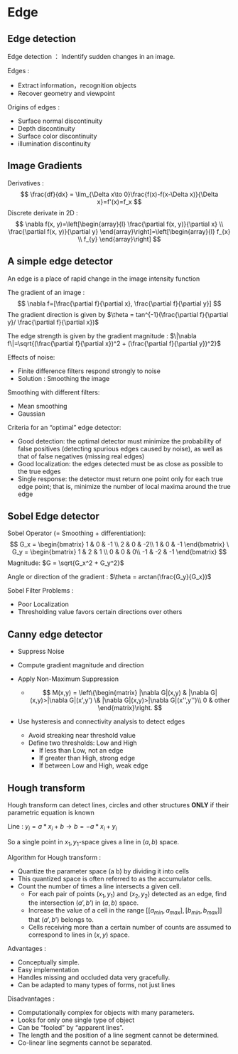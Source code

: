 # Edge

## Edge detection

Edge detection ： Indentify sudden changes in an image.

Edges :

* Extract information，recognition objects
* Recover geometry and viewpoint

Origins of edges :

* Surface normal discontinuity
* Depth discontinuity
* Surface color discontinuity
* illumination discontinuity

## Image Gradients

Derivatives : 
$$
\frac{df}{dx} = \lim_{\Delta x\to 0}\frac{f(x)-f(x-\Delta x)}{\Delta x}=f'(x)=f_x
$$
Discrete derivate in 2D :
$$
\nabla f(x, y)=\left[\begin{array}{l}
\frac{\partial f(x, y)}{\partial x} \\
\frac{\partial f(x, y)}{\partial y}
\end{array}\right]=\left[\begin{array}{l}
f_{x} \\
f_{y}
\end{array}\right]
$$

## A simple edge detector

An edge is a place of rapid change in the image intensity function

The gradient of an image : 
$$
\nabla f=[\frac{\partial f}{\partial x}, \frac{\partial f}{\partial y}]
$$
The gradient direction is given by $\theta = tan^{-1}(\frac{\partial f}{\partial y}/ \frac{\partial f}{\partial x})$

The edge strength is given by the gradient magnitude : $\|\nabla f\|=\sqrt{(\frac{\partial f}{\partial x})^2 + (\frac{\partial f}{\partial y})^2}$

Effects of noise:

* Finite difference filters respond strongly to noise
* Solution : Smoothing the image

Smoothing with different filters:

* Mean smoothing
* Gaussian

 Criteria for an “optimal” edge detector:

* Good detection: the optimal detector must minimize the probability of false positives (detecting spurious edges caused by noise), as well as that of false negatives (missing real edges)
* Good localization: the edges detected must be as close as possible to the true edges
* Single response: the detector must return one point only for each true edge point; that is, minimize the number of local maxima around the true edge

## Sobel Edge detector

Sobel Operator (= Smoothing + differentiation):
$$
G_x = \begin{bmatrix}
1  & 0 & -1 \\
2  & 0 & -2\\
1  & 0 & -1
\end{bmatrix} \
G_y = \begin{bmatrix}
1  & 2 & 1 \\
0  & 0 & 0\\
-1  & -2 & -1
\end{bmatrix}
$$
Magnitude: $G = \sqrt{G_x^2 + G_y^2}$

Angle or direction of the gradient : $\theta = arctan(\frac{G_y}{G_x})$

Sobel Filter Problems :

* Poor Localization
* Thresholding value favors certain directions over others

## Canny edge detector

* Suppress Noise

* Compute gradient magnitude and direction

* Apply Non-Maximum Suppression
  
  * $$
    M(x,y) = \left\{\begin{matrix}
    |\nabla G|(x,y)  &  |\nabla G|(x,y)>|\nabla G|(x',y') \& |\nabla G|(x,y)>|\nabla G|(x'',y'')\\
     0 & other
    \end{matrix}\right.
    $$
  
* Use hysteresis and connectivity analysis to detect edges

  * Avoid streaking near threshold value
  * Define two thresholds: Low and High
    * If less than Low, not an edge
    * If greater than High, strong edge
    * If between Low and High, weak edge

## Hough transform

Hough transform can detect lines, circles and other structures **ONLY** if their parametric equation is known

Line : $y_i = a*x_i + b \to b = -a*x_i + y_i$ 

So a single point in $x_1,y_1$-space gives a line in $(a,b)$ space.

Algorithm for Hough transform : 

* Quantize the parameter space (a b) by dividing it into cells
* This quantized space is often referred to as the accumulator cells.
* Count the number of times a line intersects a given cell.
  * For each pair of points $(x_1, y_1)$ and $(x_2, y_2)$ detected as an edge, find the intersection $(a’,b’)$ in $(a, b)$ space.
  * Increase the value of a cell in the range $[[a_{min}, a_{max}],[b_{min},b_{max}]]$ that $(a’, b’)$ belongs to.
  * Cells receiving more than a certain number of counts are assumed to correspond to lines in $(x,y)$ space.

Advantages : 

* Conceptually simple.
* Easy implementation
* Handles missing and occluded data very gracefully.
* Can be adapted to many types of forms, not just lines

Disadvantages : 

* Computationally complex for objects with many parameters.
* Looks for only one single type of object
* Can be “fooled” by “apparent lines”.
* The length and the position of a line segment cannot be determined.
* Co-linear line segments cannot be separated.